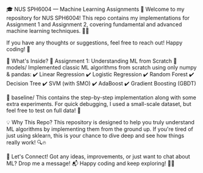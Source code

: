 🎓 NUS SPH6004 — Machine Learning Assignments 🚀
Welcome to my repository for NUS SPH6004! This repo contains my implementations for Assignment 1 and Assignment 2, covering fundamental and advanced machine learning techniques. 🧠✨

If you have any thoughts or suggestions, feel free to reach out! Happy coding! 🎉

📌 What's Inside?
📝 Assignment 1: Understanding ML from Scratch
🔹 models/
Implemented classic ML algorithms from scratch using only numpy & pandas:
✔️ Linear Regression
✔️ Logistic Regression
✔️ Random Forest
✔️ Decision Tree
✔️ SVM (with SMO)
✔️ AdaBoost
✔️ Gradient Boosting (GBDT)

🔹 baseline/
This contains the step-by-step implementation along with some extra experiments.
For quick debugging, I used a small-scale dataset, but feel free to test on full data! 🚀

💡 Why This Repo?
This repository is designed to help you truly understand ML algorithms by implementing them from the ground up. If you're tired of just using sklearn, this is your chance to dive deep and see how things really work! 🔍🔥

📢 Let's Connect!
Got any ideas, improvements, or just want to chat about ML? Drop me a message! 📬
Happy coding and keep exploring! 🚀🎯

